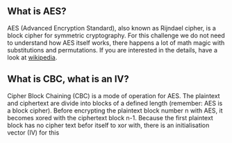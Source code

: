 <H2>What is AES?</H2>
<p>AES (Advanced Encryption Standard), also known as Rijndael cipher, is a block cipher for symmetric cryptography.
For this challenge we do not need to understand how AES itself works, there happens a lot of math magic with substitutions and permutations. If you are interested in the details, have a look at <A href="https://en.wikipedia.org/wiki/Advanced_Encryption_Standard">wikipedia</A>.</p>

<H2>What is CBC, what is an IV?</H2>
<p>Cipher Block Chaining (CBC) is a mode of operation for AES.
The plaintext and ciphertext are divide into blocks of a defined length (remember: AES is a block cipher). Before encrypting the plaintext block number n with AES, it becomes xored with the ciphertext block n-1. Because the first plaintext block has no cipher text befor itself to xor with, there is an initialisation vector (IV) for this</p>


